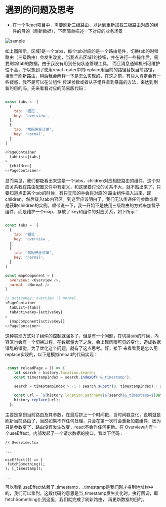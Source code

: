 # 遇到的问题及思考

* 在一个React项目中，需要刷新三级路由，以达到重新加载三极路由对应的组件的目的（刷新数据），下面简单描述一下对应的业务场景

![sample](https://tva1.sinaimg.cn/large/0081Kckwly1gkvlynnn3lj31gg0u07n5.jpg)

如上图所示，区域1是一个tabs，每个tab对应的是一个路由组件，切换tab的时候路由（三级路由）会发生改变，当我点击区域1的按钮，并在进行一些操作后，需要刷新tab的数据，由于我没有用到任何状态管理工具，
而且消息通知机制可维护性不高，所以想到了使用react router中的replace用当前的路径替换当前路径，相当于刷新路由，稍后我会解释一下是怎么实现的，在这之前，有些人肯定会有一些疑惑，我不是可以在父组件
传递参数或者从子组件拿到暴露的方法，来达到刷新的目的吗，先来看看对应的简易版代码：

```javascript

const tabs =  [
  {
    tab: '概览',
    key: 'overview',
  },          
  {
    tab: '常规佣金订单',
    key: 'normal',
  }
]

<PageContainer
  tabList={tabs}
>
  {children}
</PageContainer>

```

显而易见，我们都能看出来这是一个tabs，children对应相应路由的组件，这个对应关系我在路由配置文件中有定义，和这里要讨论的关系不大，就不贴出来了，只要知道点击某个tab的时候，有只无形的手会将对应的
路由组件插入进来，即children，然后载入tab内容区。到这里应该明白了，我们无法传递任何参数或者是获取children的实例。顺带说一下，我一开始不是使用三级路由的方式来加载子组件，而是维护一个map，存放了
key和组件的对应关系，如下所示：


```javascript

const tabs =  [
  {
    tab: '概览',
    key: 'overview',
  },          
  {
    tab: '常规佣金订单',
    key: 'normal',
  }
]

const mapComponent = {
  overview: <Overview />,
  normal: <Normal />
}

// activeKey: overview || normal
<PageContainer
  tabList={tabs}
  tabActiveKey={activeKey}
>
  {mapComponent[activeKey]}
</PageContainer>


```

这种实现方式对子组件的控制就强多了，但是有一个问题，在切换tab的时候，内容区也会有一个切换过程，在数据量大了之后，会出现肉眼可见的变化，造成数据错乱的错觉，为了优化这个问题，就有了这点思考。好，接下
来看看我是怎么用replace实现的，以下是模拟reload的代码实现：

```javascript

 const reloadPage = () => {
    let search = history.location.search;
    const timestampIndex = search.indexOf('&_timestamp');

    search = timestampIndex > -1 ? search.substr(0, timestampIndex) : search.substr(0);

    const url = `${history.location.pathname}${search}&_timestamp=${Date.now()}`;
    history.replace(url);
  };

```

主要是拿到当前路由及其参数，在最后拼上一个时间戳，当时间戳变化，说明就是刷新当前路由了，当然如果不作任何处理，只会在第一次时会重新加载组件，因为只是参数变了，路由没有发生改变，react不会作任何更新。在
Overview内有一个useEffect，内部发起了一个请求数据的接口，看以下代码：

```
// Overview.tsx

...

useEffect(() => {
 fetchSomething();
}, [_timestamp]);

...

```

可以看到useEffect依赖了_timestamp，_timestamp是我们刚才拼到地址栏中的，我们可以拿到，这段代码的意思是当_timestamp发生变化时，执行回调，即fetchSomething();到这里，我们就完成了刷新路由，
再更新数据的目的。
